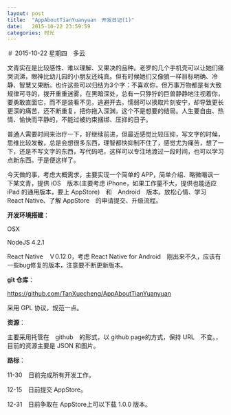 ```yaml
---
layout: post
title:  "AppAboutTianYuanyuan　开发日记(1)"
date:   2015-10-22 23:59:59
categories: 时光
---
```


＃ 2015-10-22 星期四　多云

文青实在是比较感性、难以理解、又果决的品种。老罗的几个手机壳可以让她们痛哭流涕，眼神比幼儿园的小朋友还纯真。但有时候她们又像狼一样目标明确、冷静、智慧又果断。也许这些可以归结为3个字：不喜欢你，但万事万物都是有大致规律可寻的，拨开重重迷雾，在黑暗深处，总有一只狰狞的巨兽静静地注视着你，要勇敢直面它，而不是装看不见，逃避开去。懦弱可以换取片刻安宁，却导致更长更深的痛苦，还不断重复，把你拖入深渊，这个不是想要的结局。人生要自由、热情、愉快而平静的，不能过被约束捆绑、压抑的日子。

普通人需要时间来治疗一下，好继续前进，但最近感觉比较压抑，写文字的时候，思维比较发散，总是会想很多东西，理智都快抑制不住了，感觉尤为痛苦，想了一下，还是不写文字的东西，写代码吧，这样可以专注地渡过一段时间，也可以学习点新东西。于是便这样了。

今天做的事，考虑大概需求，主要实现一个简单的 APP，简单介绍、略微嘲讽一下某文青，提供 iOS　版本(主要考虑 iPhone，如果工作量不大，提供也能适应 iPad 的通用版本，要上 AppStore)　和　Android　版本。放松心情、学习 React Native、了解 AppStore　的申请提交、升级流程。

**开发环境搭建**：

OSX

NodeJS 4.2.1

React Native　Ｖ0.12.0，考虑 React Native for Android　刚出来不久，应该有一些bug修复的版本，注意要不断更新版本。

**git 仓库**：

https://github.com/TanXuecheng/AppAboutTianYuanyuan

采用 GPL 协议，规范一点。

**资源**：

主要采用托管在　github　的形式，以 github page的方式，保持 URL　不变。，目前的资源主要是 JSON 和图片。

**路标**：

11-30　日前完成所有开发工作。

12-15　日前提交 AppStore。

12-31　日前争取在 AppStore上可以下载 1.0.0 版本。

